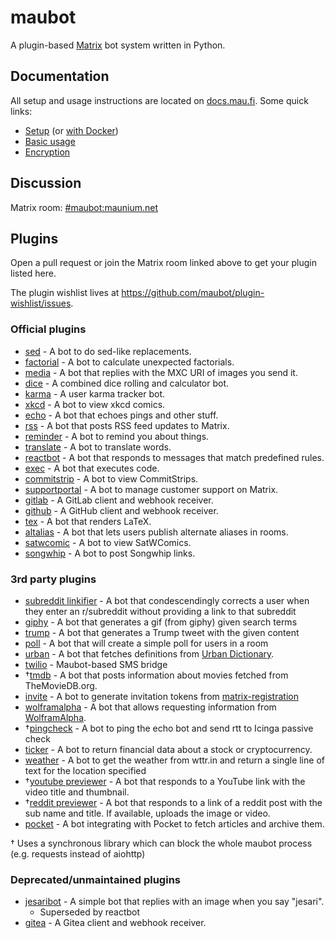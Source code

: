 # maubot
A plugin-based [Matrix](https://matrix.org) bot system written in Python.

## Documentation

All setup and usage instructions are located on
[docs.mau.fi](https://docs.mau.fi/maubot/index.html). Some quick links:

* [Setup](https://docs.mau.fi/maubot/usage/setup/index.html)
  (or [with Docker](https://docs.mau.fi/maubot/usage/setup/docker.html))
* [Basic usage](https://docs.mau.fi/maubot/usage/basic.html)
* [Encryption](https://docs.mau.fi/maubot/usage/encryption.html)

## Discussion
Matrix room: [#maubot:maunium.net](https://matrix.to/#/#maubot:maunium.net)

## Plugins
Open a pull request or join the Matrix room linked above to get your plugin listed here.

The plugin wishlist lives at <https://github.com/maubot/plugin-wishlist/issues>.

### Official plugins
* [sed](https://github.com/maubot/sed) - A bot to do sed-like replacements.
* [factorial](https://github.com/maubot/factorial) - A bot to calculate unexpected factorials.
* [media](https://github.com/maubot/media) - A bot that replies with the MXC URI of images you send it.
* [dice](https://github.com/maubot/dice) - A combined dice rolling and calculator bot.
* [karma](https://github.com/maubot/karma) - A user karma tracker bot.
* [xkcd](https://github.com/maubot/xkcd) - A bot to view xkcd comics.
* [echo](https://github.com/maubot/echo) - A bot that echoes pings and other stuff.
* [rss](https://github.com/maubot/rss) - A bot that posts RSS feed updates to Matrix.
* [reminder](https://github.com/maubot/reminder) - A bot to remind you about things.
* [translate](https://github.com/maubot/translate) - A bot to translate words.
* [reactbot](https://github.com/maubot/reactbot) - A bot that responds to messages that match predefined rules.
* [exec](https://github.com/maubot/exec) - A bot that executes code.
* [commitstrip](https://github.com/maubot/commitstrip) - A bot to view CommitStrips.
* [supportportal](https://github.com/maubot/supportportal) - A bot to manage customer support on Matrix.
* [gitlab](https://github.com/maubot/gitlab) - A GitLab client and webhook receiver.
* [github](https://github.com/maubot/github) - A GitHub client and webhook receiver.
* [tex](https://github.com/maubot/tex) - A bot that renders LaTeX.
* [altalias](https://github.com/maubot/altalias) - A bot that lets users publish alternate aliases in rooms.
* [satwcomic](https://github.com/maubot/satwcomic) - A bot to view SatWComics.
* [songwhip](https://github.com/maubot/songwhip) - A bot to post Songwhip links.

### 3rd party plugins
* [subreddit linkifier](https://github.com/TomCasavant/RedditMaubot) - A bot that condescendingly corrects a user when they enter an r/subreddit without providing a link to that subreddit
* [giphy](https://github.com/TomCasavant/GiphyMaubot) - A bot that generates a gif (from giphy) given search terms
* [trump](https://github.com/jeffcasavant/MaubotTrumpTweet) - A bot that generates a Trump tweet with the given content
* [poll](https://github.com/TomCasavant/PollMaubot) - A bot that will create a simple poll for users in a room
* [urban](https://github.com/dvdgsng/UrbanMaubot) - A bot that fetches definitions from [Urban Dictionary](https://www.urbandictionary.com/).
* [twilio](https://github.com/jeffcasavant/MaubotTwilio) - Maubot-based SMS bridge
* †[tmdb](https://codeberg.org/lomion/tmdb-bot) - A bot that posts information about movies fetched from TheMovieDB.org.
* [invite](https://github.com/williamkray/maubot-invite) - A bot to generate invitation tokens from [matrix-registration](https://github.com/ZerataX/matrix-registration)
* [wolframalpha](https://github.com/ggogel/WolframAlphaMaubot) - A bot that allows requesting information from [WolframAlpha](https://www.wolframalpha.com/).
* †[pingcheck](https://edugit.org/nik/maubot-pingcheck) - A bot to ping the echo bot and send rtt to Icinga passive check
* [ticker](https://github.com/williamkray/maubot-ticker) - A bot to return financial data about a stock or cryptocurrency.
* [weather](https://github.com/kellya/maubot-weather) - A bot to get the weather from wttr.in and return a single line of text for the location specified
* †[youtube previewer](https://github.com/ggogel/YoutubePreviewMaubot) - A bot that responds to a YouTube link with the video title and thumbnail.
* †[reddit previewer](https://github.com/ggogel/RedditPreviewMaubot) - A bot that responds to a link of a reddit post with the sub name and title. If available, uploads the image or video. 
* [pocket](https://github.com/jaywink/maubot-pocket) - A bot integrating with Pocket to fetch articles and archive them.

† Uses a synchronous library which can block the whole maubot process (e.g. requests instead of aiohttp)

### Deprecated/unmaintained plugins
* [jesaribot](https://github.com/maubot/jesaribot) - A simple bot that replies with an image when you say "jesari".
  * Superseded by reactbot
* [gitea](https://github.com/saces/maugitea) - A Gitea client and webhook receiver.
